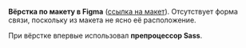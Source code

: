 **Вёрстка по макету в Figma** ([ссылка на макет](https://www.figma.com/file/i5KN0jvm25stTiH9ARSAY3/%D0%91%D0%B0%D0%B9%D0%BA%D0%B0%D0%BB-~7000-9000?node-id=0%3A1&t=sD2JoCnfw2TQ2WaR-0)). Отсутствует форма связи, поскольку из макета не ясно её расположение.

При вёрстке впервые использовал **препроцессор Sass**.